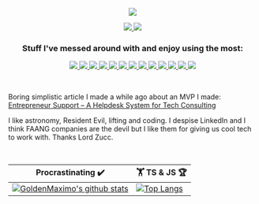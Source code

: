 <p align="center">
    <a href="https://gustavomaximo.dev" target="_blank" alt="https://gustavomaximo.dev">
        <img src="https://img.shields.io/badge/-gustavomaximo.dev-black?style=for-the-badge" />
    </a>
</p>

<p align="center">
    <a href="https://stackoverflow.com/users/10088643/gustavo-maximo" target="_blank" alt="StackOverflow">
        <img src="https://img.shields.io/badge/-StackOverflow-black?logo=stackoverflow&logoColor=F58025" />
    </a>
    <a href="https://www.codewars.com/users/GoldenMaximo/completed" target="_blank" alt="CodeWars">
        <img src="https://img.shields.io/badge/-CodeWars-black?logo=CodeWars&logoColor=AD2C27" />
    </a>
</p>


<h3 align="center">
    Stuff I've messed around with and enjoy using the most:
</h3>

<p align="center">
    <a href="https://www.typescriptlang.org/" alt="TypeScript">
        <img src="https://img.shields.io/badge/-TypeScript-black?logo=typescript" />
    </a>
    <a href="https://reactjs.org/" alt="React">
        <img src="https://img.shields.io/badge/-React-black?logo=react" />
    </a>
    <a href="https://nextjs.org/" alt="Next.js">
        <img src="https://img.shields.io/badge/-Next.js-black?logo=Next.js&logoColor=#ffffff" />
    </a>
    <a href="https://redux-toolkit.js.org/" alt="Redux Toolkit">
        <img src="https://img.shields.io/badge/-Redux%20Toolkit-black?logo=redux&logoColor=764ABC" />
    </a>
    <a href="https://redux-toolkit.js.org/rtk-query/overview" alt="RTK Query">
        <img src="https://img.shields.io/badge/-RTK%20Query-black?logo=redux&logoColor=764ABC" />
    </a>
    <a href="https://styled-components.com/" alt="Styled-Components">
        <img src="https://img.shields.io/badge/-Styled&#8722;Components-black?logo=styledcomponents" />
    </a>
    <a href="https://jestjs.io/" alt="Jest">
        <img src="https://img.shields.io/badge/-Jest-black?logo=Jest&logoColor=C21325" />
    </a>
    <a href="https://enzymejs.github.io/enzyme/" alt="Enzyme">
        <img src="https://img.shields.io/badge/-Enzyme-black?logo=airbnb&logoColor=FF5A5F" />
    </a>
    <a href="https://www.chaijs.com/" alt="Chai">
        <img src="https://img.shields.io/badge/-Chai-black?logo=Chai&logoColor=A30701" />
    </a>
    <a href="https://nodejs.org/en/" alt="Node.js">
        <img src="https://img.shields.io/badge/-Node.js-black?logo=node.js" />
    </a>
    <a href="https://expressjs.com/" alt="Express.js">
        <img src="https://img.shields.io/badge/-Express.js-black?logo=express" />
    </a>
    <a href="https://socket.io/" alt="Socket.IO">
        <img src="https://img.shields.io/badge/-Socket.IO-black?logo=socket.io" />
    </a>
    <a href="https://www.mongodb.com/" alt="MongoDB">
        <img src="https://img.shields.io/badge/-MongoDB-black?logo=MongoDB&logoColor=#47A248" />
    </a>
</p>

<br/>
<p>
    Boring simplistic article I made a while ago about an MVP I made: <a href="https://materializadora.es/2021/10/21/entrepreneur-support-a-helpdesk-system-for-tech-consulting/">Entrepreneur Support – A Helpdesk System for Tech Consulting</a>
</p>
<p>I like astronomy, Resident Evil, lifting and coding. I despise LinkedIn and I think FAANG companies are the devil but I like them for giving us cool tech to work with. Thanks Lord Zucc.</p>
<br/>

Procrastinating ✔️ | 🏋️ TS & JS 🏆
------------ | -------------
[![GoldenMaximo's github stats](https://github-readme-stats.vercel.app/api?username=GoldenMaximo&theme=ayu-mirage&show_icons=true)](https://github.com/GoldenMaximo/github-readme-stats)  | [![Top Langs](https://github-readme-stats.vercel.app/api/top-langs/?username=GoldenMaximo&layout=compact&theme=ayu-mirage)](https://github.com/GoldenMaximo/github-readme-stats)

